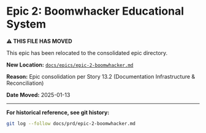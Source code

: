 # Epic 2: Boomwhacker Educational System

**⚠️ THIS FILE HAS MOVED**

This epic has been relocated to the consolidated epic directory.

**New Location:** [`docs/epics/epic-2-boomwhacker.md`](../epics/epic-2-boomwhacker.md)

**Reason:** Epic consolidation per Story 13.2 (Documentation Infrastructure & Reconciliation)

**Date Moved:** 2025-01-13

---

**For historical reference, see git history:**
```bash
git log --follow docs/prd/epic-2-boomwhacker.md
```
